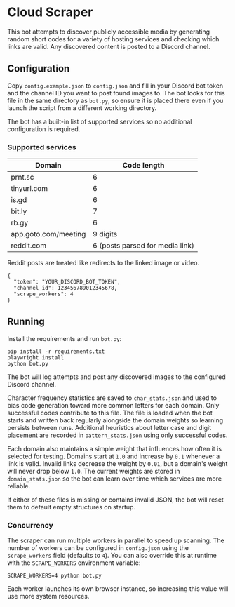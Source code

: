 # Cloud Scraper

This bot attempts to discover publicly accessible media by generating random short codes for a variety of hosting services and checking which links are valid. Any discovered content is posted to a Discord channel.

## Configuration

Copy `config.example.json` to `config.json` and fill in your Discord bot token
and the channel ID you want to post found images to. The bot looks for this
file in the same directory as `bot.py`, so ensure it is placed there even if you
launch the script from a different working directory.

The bot has a built-in list of supported services so no additional configuration is required.

### Supported services

| Domain | Code length |
| ------ | ----------- |
| prnt.sc | 6 |
| tinyurl.com | 6 |
| is.gd | 6 |
| bit.ly | 7 |
| rb.gy | 6 |
| app.goto.com/meeting | 9 digits |
| reddit.com | 6 (posts parsed for media link) |

Reddit posts are treated like redirects to the linked image or video.

```
{
  "token": "YOUR_DISCORD_BOT_TOKEN",
  "channel_id": 123456789012345678,
  "scrape_workers": 4
}
```

## Running

Install the requirements and run `bot.py`:

```
pip install -r requirements.txt
playwright install
python bot.py
```

The bot will log attempts and post any discovered images to the configured Discord channel.

Character frequency statistics are saved to `char_stats.json` and used to bias code generation toward more common letters for each domain. Only successful codes contribute to this file. The file is loaded when the bot starts and written back regularly alongside the domain weights so learning persists between runs.
Additional heuristics about letter case and digit placement are recorded in `pattern_stats.json` using only successful codes.

Each domain also maintains a simple weight that influences how often it is selected for testing. Domains start at `1.0` and increase by `0.1` whenever a link is valid. Invalid links decrease the weight by `0.01`, but a domain's weight will never drop below `1.0`. The current weights are stored in `domain_stats.json` so the bot can learn over time which services are more reliable.

If either of these files is missing or contains invalid JSON, the bot will reset
them to default empty structures on startup.

### Concurrency

The scraper can run multiple workers in parallel to speed up scanning. The
number of workers can be configured in `config.json` using the `scrape_workers`
field (defaults to `4`). You can also override this at runtime with the
`SCRAPE_WORKERS` environment variable:

```
SCRAPE_WORKERS=4 python bot.py
```

Each worker launches its own browser instance, so increasing this value will use
more system resources.


